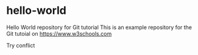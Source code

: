 # hello-world

Hello World repository for Git tutorial
This is an example repository for the Git tutoial on https://www.w3schools.com

Try conflict
